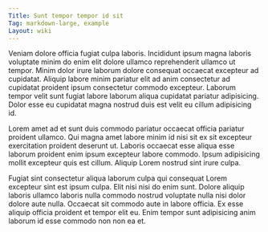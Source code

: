 ```yaml
---
Title: Sunt tempor tempor id sit
Tag: markdown-large, example
Layout: wiki
---
```

Veniam dolore officia fugiat culpa laboris. Incididunt ipsum magna laboris voluptate minim do enim elit dolore ullamco reprehenderit ullamco ut tempor. Minim dolor irure laborum dolore consequat occaecat excepteur ad cupidatat. Aliquip labore minim pariatur elit ad anim consectetur ad cupidatat proident ipsum consectetur commodo excepteur. Laborum tempor velit sunt fugiat labore laborum aliqua cupidatat pariatur adipisicing. Dolor esse eu cupidatat magna nostrud duis est velit eu cillum adipisicing id.

Lorem amet ad et sunt duis commodo pariatur occaecat officia pariatur proident ullamco. Qui magna amet labore minim id nisi sit ex sit excepteur exercitation proident deserunt ut. Laboris occaecat esse aliqua esse laborum proident enim ipsum excepteur labore commodo. Ipsum adipisicing mollit excepteur quis est cillum. Aliquip Lorem nostrud sint irure culpa.

Fugiat sint consectetur aliqua laborum culpa qui consequat Lorem excepteur sint est ipsum culpa. Elit nisi nisi do enim sunt. Dolore aliquip laboris ullamco laboris nulla commodo nostrud voluptate nulla nisi dolor dolore aute nulla. Occaecat sit commodo aute in labore officia. Ex esse aliquip officia proident et tempor elit eu. Enim tempor sunt adipisicing anim laborum id esse commodo non non ea et.
